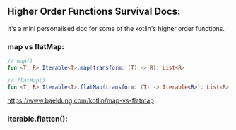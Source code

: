 ## Higher Order Functions Survival Docs:
It's a mini personalised doc for some of the kotlin's higher order functions.

### map vs flatMap:
```kotlin
// map()
fun <T, R> Iterable<T>.map(transform: (T) -> R): List<R>

// flatMap()
fun <T, R> Iterable<T>.flatMap(transform: (T) -> Iterable<R>): List<R>
```
https://www.baeldung.com/kotlin/map-vs-flatmap

### Iterable.flatten():